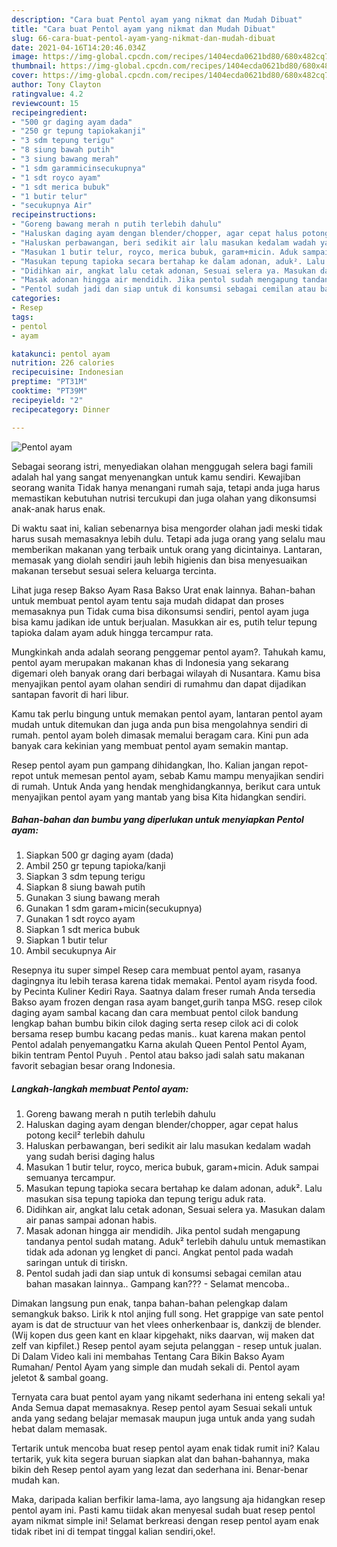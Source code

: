 ```yaml
---
description: "Cara buat Pentol ayam yang nikmat dan Mudah Dibuat"
title: "Cara buat Pentol ayam yang nikmat dan Mudah Dibuat"
slug: 66-cara-buat-pentol-ayam-yang-nikmat-dan-mudah-dibuat
date: 2021-04-16T14:20:46.034Z
image: https://img-global.cpcdn.com/recipes/1404ecda0621bd80/680x482cq70/pentol-ayam-foto-resep-utama.jpg
thumbnail: https://img-global.cpcdn.com/recipes/1404ecda0621bd80/680x482cq70/pentol-ayam-foto-resep-utama.jpg
cover: https://img-global.cpcdn.com/recipes/1404ecda0621bd80/680x482cq70/pentol-ayam-foto-resep-utama.jpg
author: Tony Clayton
ratingvalue: 4.2
reviewcount: 15
recipeingredient:
- "500 gr daging ayam dada"
- "250 gr tepung tapiokakanji"
- "3 sdm tepung terigu"
- "8 siung bawah putih"
- "3 siung bawang merah"
- "1 sdm garammicinsecukupnya"
- "1 sdt royco ayam"
- "1 sdt merica bubuk"
- "1 butir telur"
- "secukupnya Air"
recipeinstructions:
- "Goreng bawang merah n putih terlebih dahulu"
- "Haluskan daging ayam dengan blender/chopper, agar cepat halus potong kecil² terlebih dahulu"
- "Haluskan perbawangan, beri sedikit air lalu masukan kedalam wadah yang sudah berisi daging halus"
- "Masukan 1 butir telur, royco, merica bubuk, garam+micin. Aduk sampai semuanya tercampur."
- "Masukan tepung tapioka secara bertahap ke dalam adonan, aduk². Lalu masukan sisa tepung tapioka dan tepung terigu aduk rata."
- "Didihkan air, angkat lalu cetak adonan, Sesuai selera ya. Masukan dalam air panas sampai adonan habis."
- "Masak adonan hingga air mendidih. Jika pentol sudah mengapung tandanya pentol sudah matang. Aduk² terlebih dahulu untuk memastikan tidak ada adonan yg lengket di panci. Angkat pentol pada wadah saringan untuk di tiriskn."
- "Pentol sudah jadi dan siap untuk di konsumsi sebagai cemilan atau bahan masakan lainnya.. Gampang kan??? Selamat mencoba.."
categories:
- Resep
tags:
- pentol
- ayam

katakunci: pentol ayam 
nutrition: 226 calories
recipecuisine: Indonesian
preptime: "PT31M"
cooktime: "PT39M"
recipeyield: "2"
recipecategory: Dinner

---
```



![Pentol ayam](https://img-global.cpcdn.com/recipes/1404ecda0621bd80/680x482cq70/pentol-ayam-foto-resep-utama.jpg)

Sebagai seorang istri, menyediakan olahan menggugah selera bagi famili adalah hal yang sangat menyenangkan untuk kamu sendiri. Kewajiban seorang  wanita Tidak hanya menangani rumah saja, tetapi anda juga harus memastikan kebutuhan nutrisi tercukupi dan juga olahan yang dikonsumsi anak-anak harus enak.

Di waktu  saat ini, kalian sebenarnya bisa mengorder olahan jadi meski tidak harus susah memasaknya lebih dulu. Tetapi ada juga orang yang selalu mau memberikan makanan yang terbaik untuk orang yang dicintainya. Lantaran, memasak yang diolah sendiri jauh lebih higienis dan bisa menyesuaikan makanan tersebut sesuai selera keluarga tercinta. 

Lihat juga resep Bakso Ayam Rasa Bakso Urat enak lainnya. Bahan-bahan untuk membuat pentol ayam tentu saja mudah didapat dan proses memasaknya pun Tidak cuma bisa dikonsumsi sendiri, pentol ayam juga bisa kamu jadikan ide untuk berjualan. Masukkan air es, putih telur tepung tapioka dalam ayam aduk hingga tercampur rata.

Mungkinkah anda adalah seorang penggemar pentol ayam?. Tahukah kamu, pentol ayam merupakan makanan khas di Indonesia yang sekarang digemari oleh banyak orang dari berbagai wilayah di Nusantara. Kamu bisa menyajikan pentol ayam olahan sendiri di rumahmu dan dapat dijadikan santapan favorit di hari libur.

Kamu tak perlu bingung untuk memakan pentol ayam, lantaran pentol ayam mudah untuk ditemukan dan juga anda pun bisa mengolahnya sendiri di rumah. pentol ayam boleh dimasak memalui beragam cara. Kini pun ada banyak cara kekinian yang membuat pentol ayam semakin mantap.

Resep pentol ayam pun gampang dihidangkan, lho. Kalian jangan repot-repot untuk memesan pentol ayam, sebab Kamu mampu menyajikan sendiri di rumah. Untuk Anda yang hendak menghidangkannya, berikut cara untuk menyajikan pentol ayam yang mantab yang bisa Kita hidangkan sendiri.

<!--inarticleads1-->

##### Bahan-bahan dan bumbu yang diperlukan untuk menyiapkan Pentol ayam:

1. Siapkan 500 gr daging ayam (dada)
1. Ambil 250 gr tepung tapioka/kanji
1. Siapkan 3 sdm tepung terigu
1. Siapkan 8 siung bawah putih
1. Gunakan 3 siung bawang merah
1. Gunakan 1 sdm garam+micin(secukupnya)
1. Gunakan 1 sdt royco ayam
1. Siapkan 1 sdt merica bubuk
1. Siapkan 1 butir telur
1. Ambil secukupnya Air


Resepnya itu super simpel Resep cara membuat pentol ayam, rasanya dagingnya itu lebih terasa karena tidak memakai. Pentol ayam risyda food. by Pecinta Kuliner Kediri Raya. Saatnya dalam freser rumah Anda tersedia Bakso ayam frozen dengan rasa ayam banget,gurih tanpa MSG. resep cilok daging ayam sambal kacang dan cara membuat pentol cilok bandung lengkap bahan bumbu bikin cilok daging serta resep cilok aci di colok bersama resep bumbu kacang pedas manis.. kuat karena makan pentol Pentol adalah penyemangatku Karna akulah Queen Pentol Pentol Ayam, bikin tentram Pentol Puyuh . Pentol atau bakso jadi salah satu makanan favorit sebagian besar orang Indonesia. 

<!--inarticleads2-->

##### Langkah-langkah membuat Pentol ayam:

1. Goreng bawang merah n putih terlebih dahulu
1. Haluskan daging ayam dengan blender/chopper, agar cepat halus potong kecil² terlebih dahulu
1. Haluskan perbawangan, beri sedikit air lalu masukan kedalam wadah yang sudah berisi daging halus
1. Masukan 1 butir telur, royco, merica bubuk, garam+micin. Aduk sampai semuanya tercampur.
1. Masukan tepung tapioka secara bertahap ke dalam adonan, aduk². Lalu masukan sisa tepung tapioka dan tepung terigu aduk rata.
1. Didihkan air, angkat lalu cetak adonan, Sesuai selera ya. Masukan dalam air panas sampai adonan habis.
1. Masak adonan hingga air mendidih. Jika pentol sudah mengapung tandanya pentol sudah matang. Aduk² terlebih dahulu untuk memastikan tidak ada adonan yg lengket di panci. Angkat pentol pada wadah saringan untuk di tiriskn.
1. Pentol sudah jadi dan siap untuk di konsumsi sebagai cemilan atau bahan masakan lainnya.. Gampang kan??? - Selamat mencoba..


Dimakan langsung pun enak, tanpa bahan-bahan pelengkap dalam semangkuk bakso. Lirik k ntol anjing full song. Het grappige van sate pentol ayam is dat de structuur van het vlees onherkenbaar is, dankzij de blender. (Wij kopen dus geen kant en klaar kipgehakt, niks daarvan, wij maken dat zelf van kipfilet.) Resep pentol ayam sejuta pelanggan - resep untuk jualan. Di Dalam Video kali ini membahas Tentang Cara Bikin Bakso Ayam Rumahan/ Pentol Ayam yang simple dan mudah sekali di. Pentol ayam jeletot &amp; sambal goang. 

Ternyata cara buat pentol ayam yang nikamt sederhana ini enteng sekali ya! Anda Semua dapat memasaknya. Resep pentol ayam Sesuai sekali untuk anda yang sedang belajar memasak maupun juga untuk anda yang sudah hebat dalam memasak.

Tertarik untuk mencoba buat resep pentol ayam enak tidak rumit ini? Kalau tertarik, yuk kita segera buruan siapkan alat dan bahan-bahannya, maka bikin deh Resep pentol ayam yang lezat dan sederhana ini. Benar-benar mudah kan. 

Maka, daripada kalian berfikir lama-lama, ayo langsung aja hidangkan resep pentol ayam ini. Pasti kamu tiidak akan menyesal sudah buat resep pentol ayam nikmat simple ini! Selamat berkreasi dengan resep pentol ayam enak tidak ribet ini di tempat tinggal kalian sendiri,oke!.

